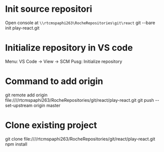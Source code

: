 # Init source repositori
Open console at `\\rtcmspaphi263\RocheRepositories\git\react`
git --bare init play-react.git

# Initialize repository in VS code
Menu: VS Code -> View -> SCM 
Pusg: Initialize repository

# Command to add origin
git remote add origin file:////rtcmspaphi263/RocheRepositories/git/react/play-react.git
git push --set-upstream origin master

# Clone existing project
git clone file:////rtcmspaphi263/RocheRepositories/git/react/play-react.git
npm install